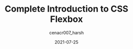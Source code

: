 ---
author: cenacr007_harsh
date: 2021-07-25
layout: post.njk
publisher: thepracticaldev
tags:
  - css
  - layout
target_url: https://dev.to/cenacr007_harsh/complete-introduction-to-css-flexbox-1fhl
title: Complete Introduction to CSS Flexbox
---